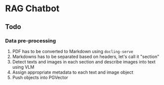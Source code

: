 # RAG Chatbot

## Todo

### Data pre-processing

1. PDF has to be converted to Markdown using `docling-serve`
2. Markdowns has to be separated based on headers, let's call it "section"
3. Detect texts and images in each section and describe images into text using VLM
4. Assign appropriate metadata to each text and image object
5. Push objects into PGVector

